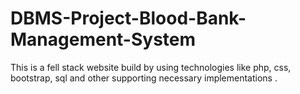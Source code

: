 # DBMS-Project-Blood-Bank-Management-System
This is a fell stack website build by using technologies like php, css, bootstrap, sql and other supporting necessary implementations .
